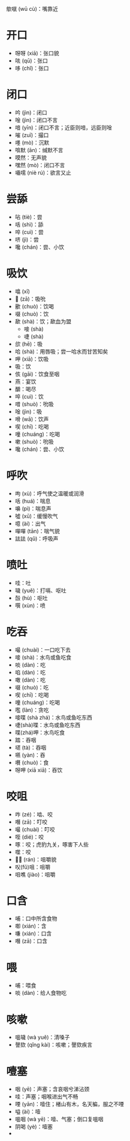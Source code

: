 歍噈 (wū cù)：嘴靠近
# 开口
* 呀呀 (xiā)：张口貌
* 呿 (qū)：张口
* 哆 (chǐ)：张口
# 闭口
* 吟 (jìn)：闭口
* 唫 (jìn)：闭口不言
* 喑 (yīn)：闭口不言；近臣则喑，远臣则唫
* 嗺 (zuī)：撮口
* 嚜 (mò)：沉默
* 啽默 (ān)：缄默不言
* 嗼然：无声貌
* 嘿然 (mò)：闭口不言
* 囁嚅 (niè rú)：欲言又止

# 尝舔
* 呫 (tiè)：尝
* 咶 (shì)：舔
* 啐 (cuì)：尝
* 哜 (jì)：尝
* 嚵 (chán)：尝、小饮

# 吸饮
* 噏 (xī)
* 𠯗 (zā)：吸吮
* 歠 (chuò)：饮喝
* 啜 (chuò)：饮
* 歃 (shà)：饮；歃血为盟
	* 唼 (shà)
	* 啑 (shà)
* 欱 (hē)：吸
* 哈 (shà)：用唇吸；尝一哈水而甘苦知矣
* 呷 (xiā)：饮吸
* 吸：饮
* 侅 (gāi)：饮食至咽
* 燕：宴饮
* 釂：喝尽
* 啐 (cuì)：饮
* 唶 (shuò)：吮吸
* 唫 (jìn)：吸
* 嗗 (wā)：饮声
* 喫 (chī)：吃喝
* 噇 (chuáng)：吃喝
* 嗽 (shuò)：吮吸
* 嚵 (chán)：尝、小饮

# 呼吹
* 呴 (xù)：呼气使之温暖或润滑
* 咶 (huá)：喘息
* 嚊 (pì)：喘息声
* 噓 (xū)：缓慢吹气
* 噫 (ài)：出气
* 嘽嘽 (tān)：喘气貌
* 詓詓 (qǔ)：呼吸声
# 喷吐
* 哇：吐
* 噦 (yuě)：打嗝、呕吐
* 嗀 (hù)：呕吐
* 噀 (xùn)：喷

# 吃吞
* 嘬 (chuài)：一口吃下去
* 唼 (shà)：水鸟或鱼吃食
* 啖 (dàn)：吃
* 啗 (dàn)：吃
* 噉 (dàn)：吃
* 啜 (chuò)：吃
* 喫 (chī)：吃喝
* 噇 (chuáng)：吃喝
* 嚂 (làn)：贪吃
* 唼喋 (shà zhá)：水鸟或鱼吃东西
* 啑(shà)喋：水鸟或鱼吃东西
* 喋(zhá)呷：水鸟吃食
* 踏：吞咽
* 嚃 (tà)：吞咽
* 嚥 (yàn)：吞
* 嚽 (chuò)：食
* 呀呷 (xiā xiā)：吞饮
# 咬咀
* 咋 (zé)：啮、咬
* 噆 (zā)：叮咬
* 嘬 (chuài)：叮咬
* 咥 (dié)：咬
* 啄：咬；虎豹九关，啄害下人些
* 噬：咬
* 𠯍𠯍 (rán)：咀嚼貌 
* 㕮(fǔ)咀：咀嚼
* 咀噍 (jiào)：咀嚼

# 口含
* 哺：口中所含食物
* 啣 (xián)：含
* 嗛 (xián)：口含
* 噆 (zā)：口含
# 喂
* 哺：喂食
* 啖 (dàn)：给人食物吃
# 咳嗽
* 嗢噦 (wà yuě)：清嗓子
* 謦欬 (qǐng kài)：咳嗽；謦欬疾言
# 噎塞
* 咽 (yē)：声塞；含哀咽兮涕沾颈
* 哇：声塞；咽喉进出气不畅
* 㖶 (yān)：噎住；楮山有木，名天楄，服之不㖶
* 嗌 (ài)：噎
* 嗢咽 (wà yē)：噎、气塞；倒口复嗢咽
* 阴喝 (yè)：噎塞
* 
